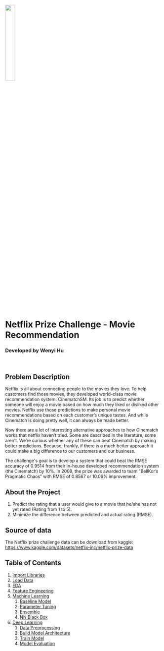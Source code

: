 <br>
<img src="https://cdn.slidesharecdn.com/ss_thumbnails/netflixprize-170320014819-thumbnail-4.jpg?cb=1489978383" width='25%'>
<h1> Netflix Prize Challenge - Movie Recommendation </h1>
<h3> Developed by Wenyi Hu </h3>
<br>

## Problem Description
Netflix is all about connecting people to the movies they love. To help customers find those movies, they developed world-class movie recommendation system: CinematchSM. Its job is to predict whether someone will enjoy a movie based on how much they liked or disliked other movies. Netflix use those predictions to make personal movie recommendations based on each customer’s unique tastes. And while Cinematch is doing pretty well, it can always be made better.

Now there are a lot of interesting alternative approaches to how Cinematch works that netflix haven’t tried. Some are described in the literature, some aren’t. We’re curious whether any of these can beat Cinematch by making better predictions. Because, frankly, if there is a much better approach it could make a big difference to our customers and our business.

The challenge's goal is to develop a system that could beat the RMSE accuracy of 0.9514 from their in-house developed recommendation system (the Cinematch) by 10%. In 2009, the prize was awarded to team ”BellKor’s Pragmatic Chaos” with RMSE of 0.8567 or 10.06% improvement. 

## About the Project
1. Predict the rating that a user would give to a movie that he/she has not yet rated (Rating from 1 to 5).
2. Minimize the difference between predicted and actual rating (RMSE).

## Source of data
The Netflix prize challenge data can be download from kaggle: https://www.kaggle.com/datasets/netflix-inc/netflix-prize-data

## Table of Contents
1. [Import Libraries](#1.-Import-Libraries)
2. [Load Data](#2.-Load-Data)
3. [EDA](#3.-EDA)
4. [Feature Engineering](#4.-Feature-Engineering)
5. [Machine Learning](#5.-Machine-Learning)
    1. [Baseline Model](#5.1-Baseline-Model)
    2. [Parameter Tuning](#5.2-Parameter-Tuning)
    3. [Ensemble](#5.3-Ensemble)
    4. [NN Black Box](#5.4-NN-Black-Box)
6. [Deep Learning](#6.-Deep-Learning)
    1. [Data Preprocessing](#6.1-Data-Preprocessing)
    2. [Build Model Architecture](#6.2-Build-Keras-Model-Architecture)
    3. [Train Model](#6.3-Train-Model)
    4. [Model Evaluation](#6.4-Model-Evaluation)
